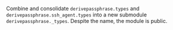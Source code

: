 Combine and consolidate `derivepassphrase.types` and `derivepassphrase.ssh_agent.types` into a new submodule `derivepassphrase._types`.  Despite the name, the module is public.
